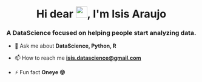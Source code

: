<h1 align="center">Hi dear <img src="https://raw.githubusercontent.com/kaueMarques/kaueMarques/master/hi.gif" width="30px">, I'm Isis Araujo</h1>
<h3 align="center">A DataScience focused on helping people start analyzing data.</h3>


- 💬 Ask me about **DataScience, Python, R**

- 📫 How to reach me **isis.datascience@gmail.com**

- ⚡ Fun fact **Oneye 😜**



